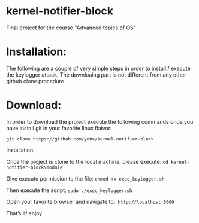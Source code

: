 # kernel-notifier-block
Final project for the course "Advanced topics of OS" 
# Installation:
The following are a couple of very simple steps in order to install / execute the keylogger attack. The downloaing part is not different from any other github clone procedure. 



# Download: 
In order to download the project execute the following commands once you have install git in your favorite linux flaivor:

`git clone https://github.com/yo0x/kernel-notifier-block`


Installation:

Once the project is clone to the local machine, please execute:
`cd kernel-notifier-block\module`


Give execute permission to the file:
`chmod +x exec_keylogger.sh`


Then execute the script:
`sudo ./exec_keylogger.sh`



Open your favorite browser and navigate to:` http://localhost:5000`

That’s it! enjoy
